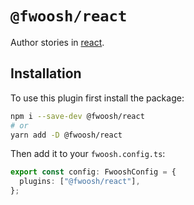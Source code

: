 # `@fwoosh/react`

Author stories in [react](https://reactjs.org).

## Installation

To use this plugin first install the package:

```sh
npm i --save-dev @fwoosh/react
# or
yarn add -D @fwoosh/react
```

Then add it to your `fwoosh.config.ts`:

```ts fwoosh.config.ts
export const config: FwooshConfig = {
  plugins: ["@fwoosh/react"],
};
```
